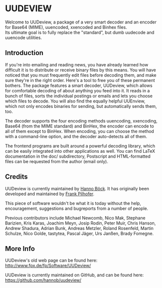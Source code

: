 UUDEVIEW
========

Welcome to UUDeview, a package of a very smart decoder and an encoder for Base64 (MIME),
uuencoded, xxencoded and Binhex files.  
Its ultimate goal is to fully replace the "standard", but dumb uudecode and uuencode
utilities.

Introduction
------------

If you're into emailing and reading news, you have already learned how difficult it is
to distribute or receive binary files by this means. You will have noticed that you must
frequently edit files before decoding them, and make sure they're in the right order.
Here's a tool to free you of these permanent bothers. The package features a smart
decoder, UUDeview, which allows for comfortable decoding of about anything you feed into
it. It reads in a bunch of files, sorts the individual postings or emails and lets you
choose which files to decode. You will also find the equally helpful UUEnview, which not
only encodes binaries for sending, but automatically sends them, too.

The decoder supports the four encoding methods uuencoding, xxencoding, Base64 (from the
MIME standard) and BinHex, the encoder can encode to all of them except to BinHex. When
encoding, you can choose the method with a command-line option, and the decoder
auto-detects all of them.

The frontend programs are built around a powerful decoding library, which can be easily
integrated into other applications as well. You can find LaTeX documentation in the doc/
subdirectory, Postscript and HTML-formatted files can be requested from the author
(email only).

Credits
-------

UUDeview is currently maintained by [Hanno Böck](https://hboeck.de/). It has originally
been developed and maintained by [Frank Pilhofer](http://www.fpx.de/).

This piece of software wouldn't be what it is today without the help, encouragement,
suggestions and bugreports from a number of people.

Previous contributors include Michael Newcomb, Nico Mak, Stephane Barizien, Kris Karas,
Joachim Meyn, Josip Rodin, Peter Muir, Chris Hanson, Andrew Shadura, Adrian Bunk,
Andreas Metzler, Roland Rosenfeld, Martin Schulze, Nico Golde, tastytea, Pascal Jäger,
Urs Janßen, Brady Fomegne.

More Info
---------

UUDeview's old web page can be found here: http://www.fpx.de/fp/Software/UUDeview/

UUDeview is currently maintained on GitHub, and can be found here:
https://github.com/hannob/uudeview/
